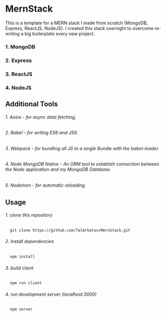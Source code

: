 # MernStack
This is a template for a MERN stack I made from scratch (MongoDB, Express, ReactJS, NodeJS).
I created this stack overnight to overcome re-writing a big boilerplate every new project.

### 1. MongoDB
### 2. Express
### 3. ReactJS
### 4. NodeJS

## Additional Tools

###### 1. Axios - for async data fetching,
###### 2. Babel - for writing ES6 and JSX.
###### 3. Webpack - for bundling all JS to a single Bundle with the babel-loader.
###### 4. Node MongoDB Native - An ORM tool to establish connection between the Node application and my MongoDB Database.
###### 5. Nodemon - for automatic reloading.

## Usage


###### 1. clone this repository

      git clone https://github.com/TalArbatov/MernStack.git
  
  
###### 2. Install dependencies

      npm install
  
###### 3. build client

      npm run client
  
###### 4. run development server (localhost:3000)

      npm server
